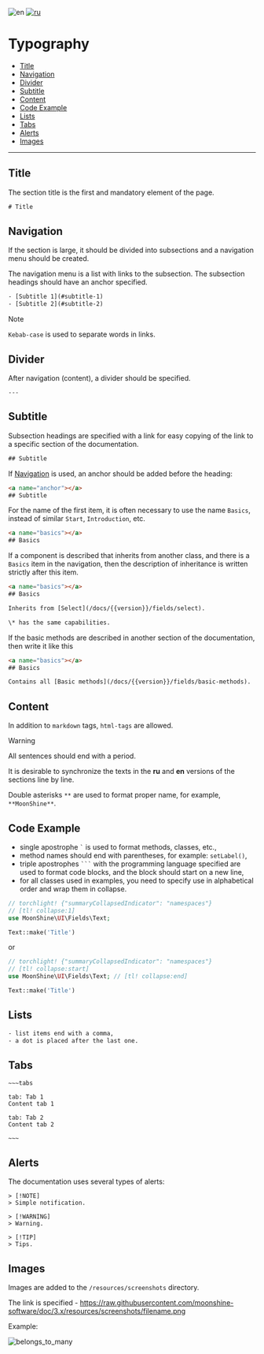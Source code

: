 ![en](https://img.shields.io/badge/lang-en-red.svg)
[![ru](https://img.shields.io/badge/lang-ru-red.svg)](README.ru.md)

# Typography

- [Title](#title)
- [Navigation](#navigations)
- [Divider](#divider)
- [Subtitle](#subtitle)
- [Content](#content)
- [Code Example](#code)
- [Lists](#list)
- [Tabs](#tabs)
- [Alerts](#alert)
- [Images](#images)

___

<a name="title"></a>
## Title

The section title is the first and mandatory element of the page.

```html
# Title
```

<a name="navigations"></a>
## Navigation

If the section is large, it should be divided into subsections and a navigation menu should be created.

The navigation menu is a list with links to the subsection. The subsection headings should have an anchor specified.

```html
- [Subtitle 1](#subtitle-1)
- [Subtitle 2](#subtitle-2)
```

> [!NOTE]
> `Kebab-case` is used to separate words in links.

<a name="divider"></a>
## Divider

After navigation (content), a divider should be specified.

```
---
```

<a name="subtitle"></a>
## Subtitle

Subsection headings are specified with a link for easy copying of the link to a specific section of the documentation.

```html
## Subtitle
```

If [Navigation](#navigations) is used, an anchor should be added before the heading:

```html
<a name="anchor"></a>
## Subtitle
```

For the name of the first item, it is often necessary to use the name `Basics`, instead of similar `Start`, `Introduction`, etc.

```html
<a name="basics"></a>
## Basics
```

If a component is described that inherits from another class, and there is a `Basics` item in the navigation,
then the description of inheritance is written strictly after this item.

```html
<a name="basics"></a>
## Basics

Inherits from [Select](/docs/{{version}}/fields/select).

\* has the same capabilities.

```

If the basic methods are described in another section of the documentation, then write it like this

```html
<a name="basics"></a>
## Basics

Contains all [Basic methods](/docs/{{version}}/fields/basic-methods).
```

<a name="content"></a>
## Content

In addition to `markdown` tags, `html-tags` are allowed.

> [!WARNING]
> All sentences should end with a period.

It is desirable to synchronize the texts in the **ru** and **en** versions of the sections line by line.

Double asterisks `**` are used to format proper name, for example, `**MoonShine**`.

<a name="code"></a>
## Code Example

- single apostrophe ``` ` ``` is used to format methods, classes, etc.,
- method names should end with parentheses, for example: `setLabel()`,
- triple apostrophes ` ``` ` with the programming language specified are used to format code blocks, and the block should start on a new line,
- for all classes used in examples, you need to specify use in alphabetical order and wrap them in collapse.

```php
// torchlight! {"summaryCollapsedIndicator": "namespaces"}
// [tl! collapse:1]
use MoonShine\UI\Fields\Text;

Text::make('Title')
```
or
```php
// torchlight! {"summaryCollapsedIndicator": "namespaces"}
// [tl! collapse:start]
use MoonShine\UI\Fields\Text; // [tl! collapse:end]

Text::make('Title')
```

<a name="list"></a>
## Lists

```html
- list items end with a comma,
- a dot is placed after the last one.
```

<a name="tabs"></a>
## Tabs

```
~~~tabs

tab: Tab 1
Content tab 1

tab: Tab 2
Content tab 2

~~~
```

<a name="alert"></a>
## Alerts

The documentation uses several types of alerts:

```
> [!NOTE]
> Simple notification.
```

```
> [!WARNING]
> Warning.
```

```
> [!TIP]
> Tips.
```

<a name="images"></a>
## Images

Images are added to the `/resources/screenshots` directory.

The link is specified - https://raw.githubusercontent.com/moonshine-software/doc/3.x/resources/screenshots/filename.png

Example:

![belongs_to_many](https://raw.githubusercontent.com/moonshine-software/doc/3.x/resources/screenshots/belongs_to_many.png)
